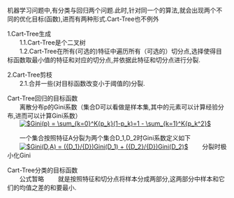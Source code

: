 机器学习问题中,有分类与回归两个问题.此时,针对同一个的算法,就会出现两个不同的优化目标(函数),进而有两种形式.Cart-Tree也不例外

1.Cart-Tree生成  
&emsp;&emsp;1.1.Cart-Tree是个二叉树  
&emsp;&emsp;1.2.Cart-Tree在所有(可选的)特征中遍历所有（可选的）切分点,选择使得目标函数取最小值的特征和对应的切分点,并依据此特征和切分点进行分裂.  
  
2.Cart-Tree剪枝  
&emsp;&emsp;2.1.合并一些(对目标函数改变小于阈值的)分裂.


Cart-Tree回归的目标函数  
&emsp;&emsp;离散分布p的Gini系数（集合D可以看做是样本集,其中的元素可以计算经验分布,进而可以计算Gini系数）   
&emsp;&emsp;<a href="https://www.codecogs.com/eqnedit.php?latex=\inline&space;$Gini(p)&space;=&space;\sum_{k=0}^K{p_k}(1-p_k)=1&space;-&space;\sum_{k=1}^K{p_k^2}$" target="_blank"><img src="https://latex.codecogs.com/gif.latex?\inline&space;$Gini(p)&space;=&space;\sum_{k=0}^K{p_k}(1-p_k)=1&space;-&space;\sum_{k=1}^K{p_k^2}$" title="$Gini(p) = \sum_{k=0}^K{p_k}(1-p_k)=1 - \sum_{k=1}^K{p_k^2}$" /></a>

&emsp;&emsp;一个集合按照特征A分裂为两个集合D_1,D_2时Gini系数定义如下    
&emsp;&emsp;<a href="https://www.codecogs.com/eqnedit.php?latex=$Gini(D,A)&space;=&space;({D_1}/{D})Gini(D_1)&space;&plus;&space;({D_2}/{D})Gini(D_2)$" target="_blank"><img src="https://latex.codecogs.com/gif.latex?$Gini(D,A)&space;=&space;({D_1}/{D})Gini(D_1)&space;&plus;&space;({D_2}/{D})Gini(D_2)$" title="$Gini(D,A) = ({D_1}/{D})Gini(D_1) + ({D_2}/{D})Gini(D_2)$" /></a>
&emsp;&emsp;分裂时极小化Gini




Cart-Tree分类的目标函数  
&emsp;&emsp;公式暂略
&emsp;&emsp;就是按照特征和切分点将样本分成两部分,这两部分中样本和它们的均值之差的和要最小.
